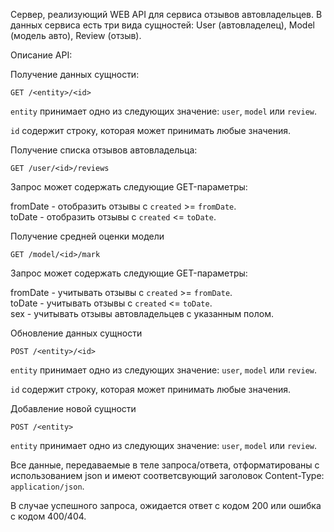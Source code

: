 Сервер, реализующий WEB API для сервиса отзывов автовладельцев. В данных сервиса есть три вида сущностей: User (автовладелец), Model (модель авто), Review (отзыв).

Описание API:

Получение данных сущности:

```GET /<entity>/<id>```

```entity``` принимает одно из следующих значение: ```user```, ```model``` или ```review```.

```id``` содержит строку, которая может принимать любые значения.

Получение списка отзывов автовладельца:

```GET /user/<id>/reviews```

Запрос может содержать следующие GET-параметры:

fromDate - отобразить отзывы с ```created``` >= ```fromDate```.
<br>
toDate - отобразить отзывы с ```created``` <= ```toDate```.

Получение средней оценки модели

```GET /model/<id>/mark```

Запрос может содержать следующие GET-параметры:

fromDate - учитывать отзывы с ```created``` >= ```fromDate```.
<br>
toDate - учитывать отзывы с ```created``` <= ```toDate```.
<br>
sex - учитывать отзывы автовладельцев с указанным полом.

Обновление данных сущности

```POST /<entity>/<id>```

```entity``` принимает одно из следующих значение: ```user```, ```model``` или ```review```.

```id``` содержит строку, которая может принимать любые значения.

Добавление новой сущности

```POST /<entity>```

```entity``` принимает одно из следующих значение: ```user```, ```model``` или ```review```.

Все данные, передаваемые в теле запроса/ответа, отформатированы с использованием json и имеют соответсвующий заголовок Content-Type: ```application/json```.

В случае успешного запроса, ожидается ответ с кодом 200 или ошибка с кодом 400/404.

